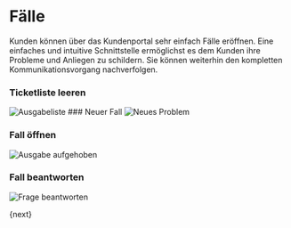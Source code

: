 <!-- add-breadcrumbs -->
# Fälle


Kunden können über das Kundenportal sehr einfach Fälle eröffnen. Eine einfaches und intuitive Schnittstelle ermöglichst es dem Kunden ihre Probleme und Anliegen zu schildern. Sie können weiterhin den kompletten Kommunikationsvorgang nachverfolgen.

### Ticketliste leeren

<img class="screenshot" alt="Ausgabeliste" src="{{docs_base_url}}/v12/assets/img/website/portal-ticket-list-empty.png">
### Neuer Fall

<img class="screenshot" alt="Neues Problem " src="{{docs_base_url}}/v12/assets/img/website/portal-new-ticket.png">

### Fall öffnen

<img class="screenshot" alt="Ausgabe aufgehoben" src="{{docs_base_url}}/v12/assets/img/website/portal-ticket-1.gif">

### Fall beantworten

<img class="screenshot" alt="Frage beantworten" src="{{docs_base_url}}/v12/assets/img/website/portal-ticket-reply.gif">

{next}
